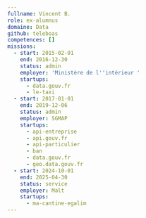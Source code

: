 ```yaml
---
fullname: Vincent B.
role: ex-alumnus
domaine: Data
github: teleboas
competences: []
missions:
  - start: 2015-02-01
    end: 2016-12-30
    status: admin
    employer: 'Ministère de l''intérieur '
    startups:
      - data.gouv.fr
      - le-taxi
  - start: 2017-01-01
    end: 2019-12-06
    status: admin
    employer: SGMAP
    startups:
      - api-entreprise
      - api.gouv.fr
      - api-particulier
      - ban
      - data.gouv.fr
      - geo.data.gouv.fr
  - start: 2024-10-01
    end: 2025-04-30
    status: service
    employer: Malt
    startups:
      - ma-cantine-egalim
---
```

